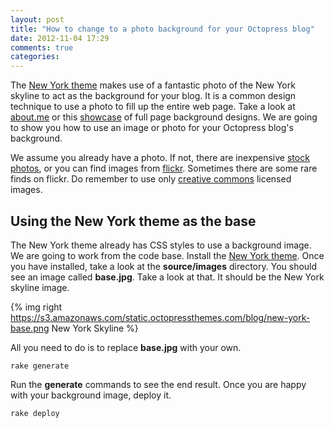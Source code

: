 ```yaml
---
layout: post
title: "How to change to a photo background for your Octopress blog"
date: 2012-11-04 17:29
comments: true
categories:
---
```


The [New York theme](https://github.com/octopress-themes/new-york) makes use of a fantastic photo of the New York skyline to act as the background for your blog. It is a common design technique to use a photo to fill up the entire web page. Take a look at [about.me](http://about.me) or this [showcase](http://line25.com/articles/25-web-designs-with-full-page-background-photos) of full page background designs. We are going to show you how to use an image or photo for your Octopress blog's background.

<!-- more -->

We assume you already have a photo. If not, there are inexpensive [stock photos](http://www.istockphoto.com), or you can find images from [flickr](http://www.flickr.com). Sometimes there are some rare finds on flickr. Do remember to use only [creative commons](http://creativecommons.org/) licensed images.

## Using the New York theme as the base

The New York theme already has CSS styles to use a background image. We are going to work from the code base. Install the [New York theme](https://github.com/octopress-themes/new-york). Once you have installed, take a look at the __source/images__ directory. You should see an image called __base.jpg__. Take a look at that. It should be the New York skyline image.

{% img right https://s3.amazonaws.com/static.octopressthemes.com/blog/new-york-base.png New York Skyline %}

All you need to do is to replace __base.jpg__ with your own.

```
rake generate
```

Run the __generate__ commands to see the end result. Once you are happy with your background image, deploy it.

```
rake deploy
```
